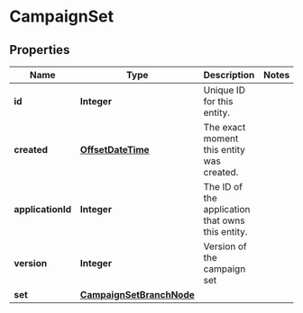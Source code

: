 

# CampaignSet

## Properties

Name | Type | Description | Notes
------------ | ------------- | ------------- | -------------
**id** | **Integer** | Unique ID for this entity. | 
**created** | [**OffsetDateTime**](OffsetDateTime.md) | The exact moment this entity was created. | 
**applicationId** | **Integer** | The ID of the application that owns this entity. | 
**version** | **Integer** | Version of the campaign set | 
**set** | [**CampaignSetBranchNode**](CampaignSetBranchNode.md) |  | 



